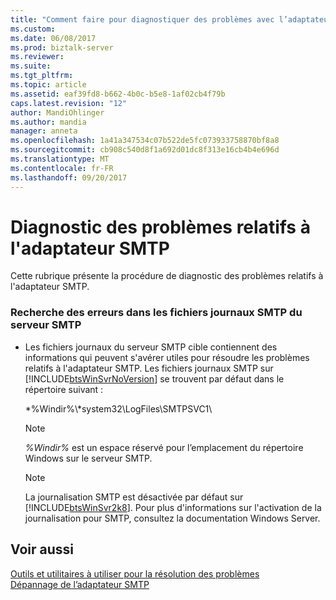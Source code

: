 ```yaml
---
title: "Comment faire pour diagnostiquer des problèmes avec l’adaptateur SMTP | Documents Microsoft"
ms.custom: 
ms.date: 06/08/2017
ms.prod: biztalk-server
ms.reviewer: 
ms.suite: 
ms.tgt_pltfrm: 
ms.topic: article
ms.assetid: eaf39fd8-b662-4b0c-b5e8-1af02cb4f79b
caps.latest.revision: "12"
author: MandiOhlinger
ms.author: mandia
manager: anneta
ms.openlocfilehash: 1a41a347534c07b522de5fc073933758870bf8a8
ms.sourcegitcommit: cb908c540d8f1a692d01dc8f313e16cb4b4e696d
ms.translationtype: MT
ms.contentlocale: fr-FR
ms.lasthandoff: 09/20/2017
---
```

# <a name="how-to-diagnose-problems-with-the-smtp-adapter"></a>Diagnostic des problèmes relatifs à l'adaptateur SMTP
Cette rubrique présente la procédure de diagnostic des problèmes relatifs à l'adaptateur SMTP.  
  
### <a name="check-the-smtp-log-files-of-the-smtp-server-for-errors"></a>Recherche des erreurs dans les fichiers journaux SMTP du serveur SMTP  
  
-   Les fichiers journaux du serveur SMTP cible contiennent des informations qui peuvent s'avérer utiles pour résoudre les problèmes relatifs à l'adaptateur SMTP. Les fichiers journaux SMTP sur [!INCLUDE[btsWinSvrNoVersion](../includes/btswinsvrnoversion-md.md)] se trouvent par défaut dans le répertoire suivant :  
  
     *%Windir%\\*system32\LogFiles\SMTPSVC1\  
  
    > [!NOTE]
    >  *%Windir%* est un espace réservé pour l’emplacement du répertoire Windows sur le serveur SMTP.  
  
    > [!NOTE]
    >  La journalisation SMTP est désactivée par défaut sur [!INCLUDE[btsWinSvr2k8](../includes/btswinsvr2k8-md.md)]. Pour plus d'informations sur l'activation de la journalisation pour SMTP, consultez la documentation Windows Server.  
  
## <a name="see-also"></a>Voir aussi  
 [Outils et utilitaires à utiliser pour la résolution des problèmes](../core/tools-and-utilities-to-use-for-troubleshooting.md)   
 [Dépannage de l’adaptateur SMTP](../core/troubleshooting-the-smtp-adapter.md)